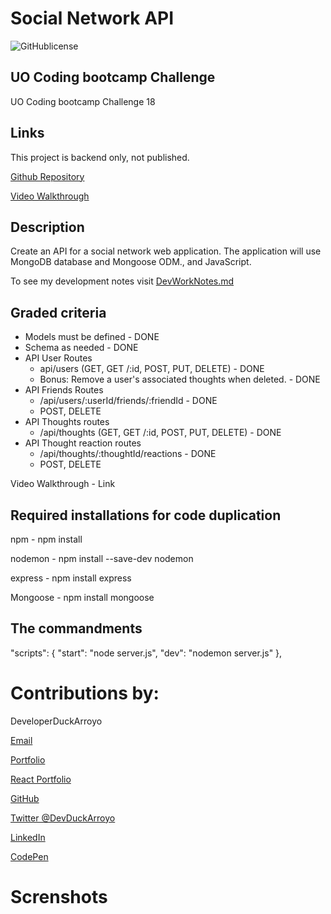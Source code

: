 # Social Network API

![GitHublicense](https://img.shields.io/npm/l/express?style=for-the-badge)

## UO Coding bootcamp Challenge

UO Coding bootcamp Challenge 18

## Links

This project is backend only, not published.

[Github Repository](https://github.com/DuckArroyo/socNetAPI)

[Video Walkthrough](https://watch.screencastify.com/v/qpWt28rjFCBfXBcLvQJ3)

## Description

Create an API for a social network web application. The application will use MongoDB database and Mongoose ODM., and JavaScript.

To see my development notes visit [DevWorkNotes.md](https://github.com/DuckArroyo/socNetAPI/blob/main/DevWorkNotes.md)

## Graded criteria

- Models must be defined - DONE
- Schema as needed - DONE
- API User Routes
  - api/users (GET, GET /:id, POST, PUT, DELETE) - DONE
  - Bonus: Remove a user's associated thoughts when deleted. - DONE
- API Friends Routes
  - /api/users/:userId/friends/:friendId - DONE
  - POST, DELETE
- API Thoughts routes
  - /api/thoughts (GET, GET /:id, POST, PUT, DELETE) - DONE
- API Thought reaction routes
  - /api/thoughts/:thoughtId/reactions - DONE
  - POST, DELETE

Video Walkthrough - Link

## Required installations for code duplication

npm - npm install

nodemon - npm install --save-dev nodemon

express - npm install express

Mongoose - npm install mongoose

## The commandments

"scripts": {
"start": "node server.js",
"dev": "nodemon server.js"
},

# Contributions by:

DeveloperDuckArroyo

[Email](mailto:DeveloperDuckArroyo@gmail.com)

[Portfolio](https://duckarroyo.github.io/portfolio/)

[React Portfolio](https://peaceful-journey-85026.herokuapp.com/)

[GitHub](https://github.com/DuckArroyo)

[Twitter @DevDuckArroyo](https://twitter.com/DevDuckArroyo)

[LinkedIn](https://www.linkedin.com/in/duckarroyo)

[CodePen](https://codepen.io/DeveloperDuckArroyo)

# Screnshots
